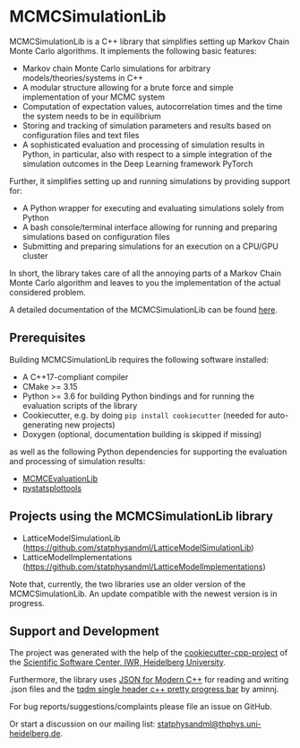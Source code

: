 MCMCSimulationLib
=================

<!-- [![License: MIT](https://img.shields.io/badge/License-MIT-yellow.svg)](https://opensource.org/licenses/MIT)
[![GitHub Workflow Status](https://img.shields.io/github/workflow/status/statphysandml/MCMCSimulationLib/CI)](https://github.com/statphysandml/MCMCSimulationLib/actions?query=workflow%3ACI)
[![PyPI Release](https://img.shields.io/pypi/v/MCMCSimulationLib.svg)](https://pypi.org/project/MCMCSimulationLib)
[![Documentation Status](https://readthedocs.org/projects/MCMCSimulationLib/badge/)](https://MCMCSimulationLib.readthedocs.io/)
[![codecov](https://codecov.io/gh/statphysandml/MCMCSimulationLib/branch/main/graph/badge.svg)](https://codecov.io/gh/statphysandml/MCMCSimulationLib)
[![Quality Gate Status](https://sonarcloud.io/api/project_badges/measure?project=statphysandml_MCMCSimulationLib&metric=alert_status)](https://sonarcloud.io/dashboard?id=statphysandml_MCMCSimulationLib) -->

MCMCSimulationLib is a C++ library that simplifies setting up Markov Chain Monte Carlo algorithms.
It implements the following basic features:

- Markov chain Monte Carlo simulations for arbitrary models/theories/systems in C++
- A modular structure allowing for a brute force and simple implementation of your MCMC system
- Computation of expectation values, autocorrelation times and the time the system needs to be in equilibrium
- Storing and tracking of simulation parameters and results based on configuration files and text files
- A sophisticated evaluation and processing of simulation results in Python, in particular, also with respect to a simple integration of the simulation outcomes in the Deep Learning framework PyTorch 

Further, it simplifies setting up and running simulations by providing support for:

- A Python wrapper for executing and evaluating simulations solely from Python
- A bash console/terminal interface allowing for running and preparing simulations based on configuration files
- Submitting and preparing simulations for an execution on a CPU/GPU cluster

In short, the library takes care of all the annoying parts of a Markov Chain Monte Carlo algorithm and leaves to you the implementation of the actual considered problem.

A detailed documentation of the MCMCSimulationLib can be found [here](https://mcmcsimulationlib.readthedocs.io/en/latest/).

Prerequisites
-------------

Building MCMCSimulationLib requires the following software installed:

* A C++17-compliant compiler
* CMake >= 3.15
* Python >= 3.6 for building Python bindings and for running the evaluation
  scripts of the library
* Cookiecutter, e.g. by doing ``pip install cookiecutter`` (needed for
  auto-generating new projects)
* Doxygen (optional, documentation building is skipped if missing)

as well as the following Python dependencies for supporting the evaluation and
processing of simulation results:

* [MCMCEvaluationLib](https://github.com/statphysandml/MCMCEvaluationLib)
* [pystatsplottools](https://github.com/statphysandml/pystatplottools)

Projects using the MCMCSimulationLib library
--------------------------------------------

- LatticeModelSimulationLib (https://github.com/statphysandml/LatticeModelSimulationLib)
- LatticeModelImplementations (https://github.com/statphysandml/LatticeModelImplementations)

Note that, currently, the two libraries use an older version of the MCMCSimulationLib. An update compatible with the newest version is in progress.

Support and Development
----------------------

The project was generated with the help of the [cookiecutter-cpp-project](https://github.com/ssciwr/cookiecutter-cpp-project) of the [Scientific Software Center, IWR, Heidelberg University](https://ssc.iwr.uni-heidelberg.de/).

Furthermore, the library uses [JSON for Modern C++](https://github.com/nlohmann/json) for reading and writing .json files and the [tqdm single header c++ pretty progress bar](https://github.com/aminnj/cpptqdm) by aminnj.

For bug reports/suggestions/complaints please file an issue on GitHub.

Or start a discussion on our mailing list: statphysandml@thphys.uni-heidelberg.de.
